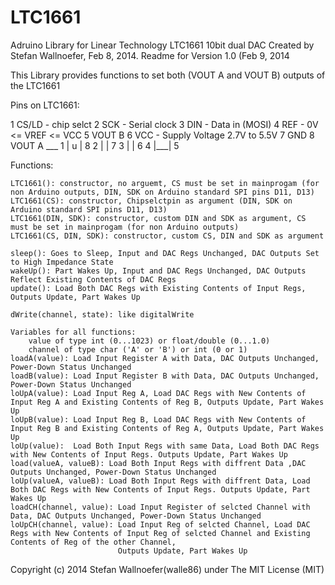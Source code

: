 LTC1661
=======

Adruino Library for Linear Technology LTC1661 10bit dual DAC
Created by Stefan Wallnoefer, Feb 8, 2014.
Readme for Version 1.0 (Feb 9, 2014

This Library provides functions to set both (VOUT A and VOUT B) outputs of the LTC1661

Pins on LTC1661:

  1 CS/LD - chip selct
  2 SCK - Serial clock
  3 DIN - Data in (MOSI)
  4 REF - 0V <= VREF <= VCC
  5 VOUT B
  6 VCC - Supply Voltage 2.7V to 5.5V
  7 GND
  8 VOUT A
     ___ 
  1 | u | 8 
  2 |   | 7 
  3 |   | 6 
  4 |___| 5 

Functions:

	LTC1661(): constructor, no arguemt, CS must be set in mainprogam (for non Arduino outputs, DIN, SDK on Arduino standard SPI pins D11, D13)
	LTC1661(CS): constructor, Chipselctpin as argument (DIN, SDK on Arduino standard SPI pins D11, D13)
	LTC1661(DIN, SDK): constructor, custom DIN and SDK as argument, CS must be set in mainprogam (for non Arduino outputs)
	LTC1661(CS, DIN, SDK): constructor, custom CS, DIN and SDK as argument
	
	sleep(): Goes to Sleep, Input and DAC Regs Unchanged, DAC Outputs Set to High Impedance State
	wakeUp(): Part Wakes Up, Input and DAC Regs Unchanged, DAC Outputs Reflect Existing Contents of DAC Regs
	update(): Load Both DAC Regs with Existing Contents of Input Regs, Outputs Update, Part Wakes Up

	dWrite(channel, state): like digitalWrite
	
	Variables for all functions:
		value of type int (0...1023) or float/double (0...1.0)
		channel of type char ('A' or 'B') or int (0 or 1)
	loadA(value): Load Input Register A with Data, DAC Outputs Unchanged, Power-Down Status Unchanged
	loadB(value): Load Input Register B with Data, DAC Outputs Unchanged, Power-Down Status Unchanged
	loUpA(value): Load Input Reg A, Load DAC Regs with New Contents of Input Reg A and Existing Contents of Reg B, Outputs Update, Part Wakes Up
	loUpB(value): Load Input Reg B, Load DAC Regs with New Contents of Input Reg B and Existing Contents of Reg A, Outputs Update, Part Wakes Up
	loUp(value):  Load Both Input Regs with same Data, Load Both DAC Regs with New Contents of Input Regs. Outputs Update, Part Wakes Up
	load(valueA, valueB): Load Both Input Regs with diffrent Data ,DAC Outputs Unchanged, Power-Down Status Unchanged
	loUp(valueA, valueB): Load Both Input Regs with diffrent Data, Load Both DAC Regs with New Contents of Input Regs. Outputs Update, Part Wakes Up
	loadCH(channel, value): Load Input Register of selcted Channel with Data, DAC Outputs Unchanged, Power-Down Status Unchanged
	loUpCH(channel, value): Load Input Reg of selcted Channel, Load DAC Regs with New Contents of Input Reg of selcted Channel and Existing Contents of Reg of the other Channel, 
	                        Outputs Update, Part Wakes Up


Copyright (c) 2014 Stefan Wallnoefer(walle86) under The MIT License (MIT)